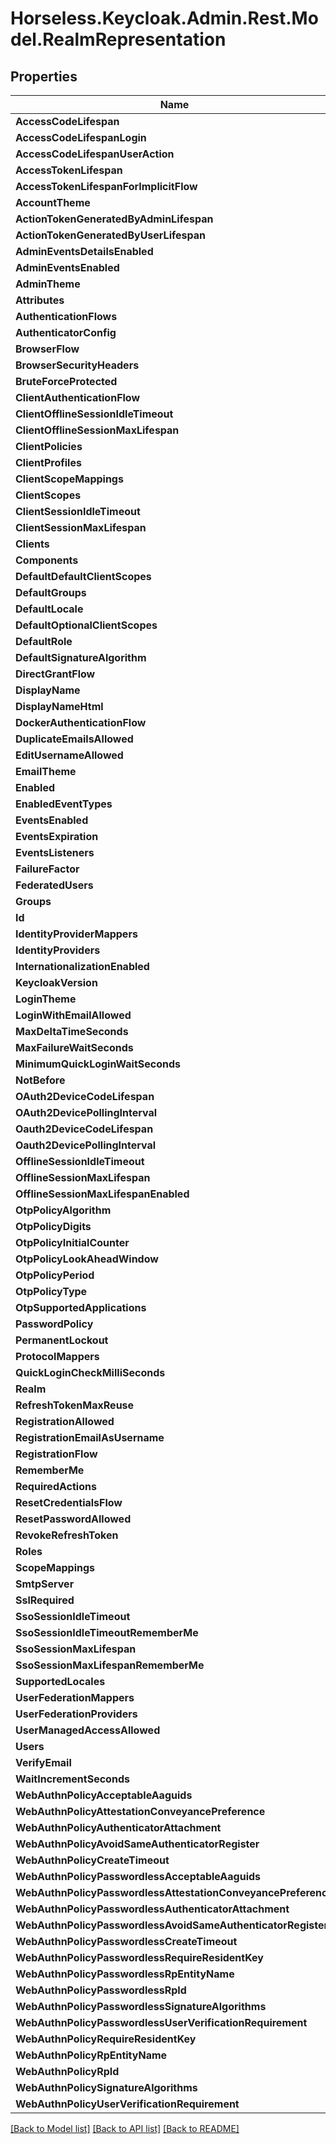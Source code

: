 # Horseless.Keycloak.Admin.Rest.Model.RealmRepresentation

## Properties

Name | Type | Description | Notes
------------ | ------------- | ------------- | -------------
**AccessCodeLifespan** | **int** |  | [optional] 
**AccessCodeLifespanLogin** | **int** |  | [optional] 
**AccessCodeLifespanUserAction** | **int** |  | [optional] 
**AccessTokenLifespan** | **int** |  | [optional] 
**AccessTokenLifespanForImplicitFlow** | **int** |  | [optional] 
**AccountTheme** | **string** |  | [optional] 
**ActionTokenGeneratedByAdminLifespan** | **int** |  | [optional] 
**ActionTokenGeneratedByUserLifespan** | **int** |  | [optional] 
**AdminEventsDetailsEnabled** | **bool** |  | [optional] 
**AdminEventsEnabled** | **bool** |  | [optional] 
**AdminTheme** | **string** |  | [optional] 
**Attributes** | **Dictionary&lt;string, Object&gt;** |  | [optional] 
**AuthenticationFlows** | [**List&lt;AuthenticationFlowRepresentation&gt;**](AuthenticationFlowRepresentation.md) |  | [optional] 
**AuthenticatorConfig** | [**List&lt;AuthenticatorConfigRepresentation&gt;**](AuthenticatorConfigRepresentation.md) |  | [optional] 
**BrowserFlow** | **string** |  | [optional] 
**BrowserSecurityHeaders** | **Dictionary&lt;string, Object&gt;** |  | [optional] 
**BruteForceProtected** | **bool** |  | [optional] 
**ClientAuthenticationFlow** | **string** |  | [optional] 
**ClientOfflineSessionIdleTimeout** | **int** |  | [optional] 
**ClientOfflineSessionMaxLifespan** | **int** |  | [optional] 
**ClientPolicies** | [**JsonNode**](JsonNode.md) |  | [optional] 
**ClientProfiles** | [**JsonNode**](JsonNode.md) |  | [optional] 
**ClientScopeMappings** | **Dictionary&lt;string, Object&gt;** |  | [optional] 
**ClientScopes** | [**List&lt;ClientScopeRepresentation&gt;**](ClientScopeRepresentation.md) |  | [optional] 
**ClientSessionIdleTimeout** | **int** |  | [optional] 
**ClientSessionMaxLifespan** | **int** |  | [optional] 
**Clients** | [**List&lt;ClientRepresentation&gt;**](ClientRepresentation.md) |  | [optional] 
**Components** | [**MultivaluedHashMap**](MultivaluedHashMap.md) |  | [optional] 
**DefaultDefaultClientScopes** | **List&lt;string&gt;** |  | [optional] 
**DefaultGroups** | **List&lt;string&gt;** |  | [optional] 
**DefaultLocale** | **string** |  | [optional] 
**DefaultOptionalClientScopes** | **List&lt;string&gt;** |  | [optional] 
**DefaultRole** | [**RoleRepresentation**](RoleRepresentation.md) |  | [optional] 
**DefaultSignatureAlgorithm** | **string** |  | [optional] 
**DirectGrantFlow** | **string** |  | [optional] 
**DisplayName** | **string** |  | [optional] 
**DisplayNameHtml** | **string** |  | [optional] 
**DockerAuthenticationFlow** | **string** |  | [optional] 
**DuplicateEmailsAllowed** | **bool** |  | [optional] 
**EditUsernameAllowed** | **bool** |  | [optional] 
**EmailTheme** | **string** |  | [optional] 
**Enabled** | **bool** |  | [optional] 
**EnabledEventTypes** | **List&lt;string&gt;** |  | [optional] 
**EventsEnabled** | **bool** |  | [optional] 
**EventsExpiration** | **long** |  | [optional] 
**EventsListeners** | **List&lt;string&gt;** |  | [optional] 
**FailureFactor** | **int** |  | [optional] 
**FederatedUsers** | [**List&lt;UserRepresentation&gt;**](UserRepresentation.md) |  | [optional] 
**Groups** | [**List&lt;GroupRepresentation&gt;**](GroupRepresentation.md) |  | [optional] 
**Id** | **string** |  | [optional] 
**IdentityProviderMappers** | [**List&lt;IdentityProviderMapperRepresentation&gt;**](IdentityProviderMapperRepresentation.md) |  | [optional] 
**IdentityProviders** | [**List&lt;IdentityProviderRepresentation&gt;**](IdentityProviderRepresentation.md) |  | [optional] 
**InternationalizationEnabled** | **bool** |  | [optional] 
**KeycloakVersion** | **string** |  | [optional] 
**LoginTheme** | **string** |  | [optional] 
**LoginWithEmailAllowed** | **bool** |  | [optional] 
**MaxDeltaTimeSeconds** | **int** |  | [optional] 
**MaxFailureWaitSeconds** | **int** |  | [optional] 
**MinimumQuickLoginWaitSeconds** | **int** |  | [optional] 
**NotBefore** | **int** |  | [optional] 
**OAuth2DeviceCodeLifespan** | **int** |  | [optional] 
**OAuth2DevicePollingInterval** | **int** |  | [optional] 
**Oauth2DeviceCodeLifespan** | **int** |  | [optional] 
**Oauth2DevicePollingInterval** | **int** |  | [optional] 
**OfflineSessionIdleTimeout** | **int** |  | [optional] 
**OfflineSessionMaxLifespan** | **int** |  | [optional] 
**OfflineSessionMaxLifespanEnabled** | **bool** |  | [optional] 
**OtpPolicyAlgorithm** | **string** |  | [optional] 
**OtpPolicyDigits** | **int** |  | [optional] 
**OtpPolicyInitialCounter** | **int** |  | [optional] 
**OtpPolicyLookAheadWindow** | **int** |  | [optional] 
**OtpPolicyPeriod** | **int** |  | [optional] 
**OtpPolicyType** | **string** |  | [optional] 
**OtpSupportedApplications** | **List&lt;string&gt;** |  | [optional] 
**PasswordPolicy** | **string** |  | [optional] 
**PermanentLockout** | **bool** |  | [optional] 
**ProtocolMappers** | [**List&lt;ProtocolMapperRepresentation&gt;**](ProtocolMapperRepresentation.md) |  | [optional] 
**QuickLoginCheckMilliSeconds** | **long** |  | [optional] 
**Realm** | **string** |  | [optional] 
**RefreshTokenMaxReuse** | **int** |  | [optional] 
**RegistrationAllowed** | **bool** |  | [optional] 
**RegistrationEmailAsUsername** | **bool** |  | [optional] 
**RegistrationFlow** | **string** |  | [optional] 
**RememberMe** | **bool** |  | [optional] 
**RequiredActions** | [**List&lt;RequiredActionProviderRepresentation&gt;**](RequiredActionProviderRepresentation.md) |  | [optional] 
**ResetCredentialsFlow** | **string** |  | [optional] 
**ResetPasswordAllowed** | **bool** |  | [optional] 
**RevokeRefreshToken** | **bool** |  | [optional] 
**Roles** | [**RolesRepresentation**](RolesRepresentation.md) |  | [optional] 
**ScopeMappings** | [**List&lt;ScopeMappingRepresentation&gt;**](ScopeMappingRepresentation.md) |  | [optional] 
**SmtpServer** | **Dictionary&lt;string, Object&gt;** |  | [optional] 
**SslRequired** | **string** |  | [optional] 
**SsoSessionIdleTimeout** | **int** |  | [optional] 
**SsoSessionIdleTimeoutRememberMe** | **int** |  | [optional] 
**SsoSessionMaxLifespan** | **int** |  | [optional] 
**SsoSessionMaxLifespanRememberMe** | **int** |  | [optional] 
**SupportedLocales** | **List&lt;string&gt;** |  | [optional] 
**UserFederationMappers** | [**List&lt;UserFederationMapperRepresentation&gt;**](UserFederationMapperRepresentation.md) |  | [optional] 
**UserFederationProviders** | [**List&lt;UserFederationProviderRepresentation&gt;**](UserFederationProviderRepresentation.md) |  | [optional] 
**UserManagedAccessAllowed** | **bool** |  | [optional] 
**Users** | [**List&lt;UserRepresentation&gt;**](UserRepresentation.md) |  | [optional] 
**VerifyEmail** | **bool** |  | [optional] 
**WaitIncrementSeconds** | **int** |  | [optional] 
**WebAuthnPolicyAcceptableAaguids** | **List&lt;string&gt;** |  | [optional] 
**WebAuthnPolicyAttestationConveyancePreference** | **string** |  | [optional] 
**WebAuthnPolicyAuthenticatorAttachment** | **string** |  | [optional] 
**WebAuthnPolicyAvoidSameAuthenticatorRegister** | **bool** |  | [optional] 
**WebAuthnPolicyCreateTimeout** | **int** |  | [optional] 
**WebAuthnPolicyPasswordlessAcceptableAaguids** | **List&lt;string&gt;** |  | [optional] 
**WebAuthnPolicyPasswordlessAttestationConveyancePreference** | **string** |  | [optional] 
**WebAuthnPolicyPasswordlessAuthenticatorAttachment** | **string** |  | [optional] 
**WebAuthnPolicyPasswordlessAvoidSameAuthenticatorRegister** | **bool** |  | [optional] 
**WebAuthnPolicyPasswordlessCreateTimeout** | **int** |  | [optional] 
**WebAuthnPolicyPasswordlessRequireResidentKey** | **string** |  | [optional] 
**WebAuthnPolicyPasswordlessRpEntityName** | **string** |  | [optional] 
**WebAuthnPolicyPasswordlessRpId** | **string** |  | [optional] 
**WebAuthnPolicyPasswordlessSignatureAlgorithms** | **List&lt;string&gt;** |  | [optional] 
**WebAuthnPolicyPasswordlessUserVerificationRequirement** | **string** |  | [optional] 
**WebAuthnPolicyRequireResidentKey** | **string** |  | [optional] 
**WebAuthnPolicyRpEntityName** | **string** |  | [optional] 
**WebAuthnPolicyRpId** | **string** |  | [optional] 
**WebAuthnPolicySignatureAlgorithms** | **List&lt;string&gt;** |  | [optional] 
**WebAuthnPolicyUserVerificationRequirement** | **string** |  | [optional] 

[[Back to Model list]](../README.md#documentation-for-models) [[Back to API list]](../README.md#documentation-for-api-endpoints) [[Back to README]](../README.md)

